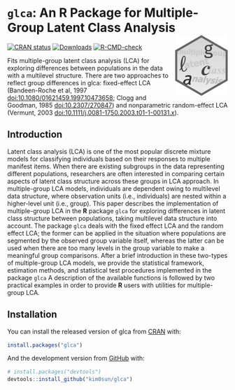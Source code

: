 
<!-- README.md is generated from README.Rmd. Please edit that file -->

# `glca`: An **R** Package for Multiple-Group Latent Class Analysis <img src="man/figures/logo.png" align="right" width="120" />

<!-- badges: start -->

[![CRAN
status](https://www.r-pkg.org/badges/version/glca)](https://CRAN.R-project.org/package=glca)
[![Downloads](https://cranlogs.r-pkg.org/badges/grand-total/glca?color=blue)](https://r-pkg.org/pkg/glca)
[![R-CMD-check](https://github.com/kim0sun/glca/workflows/R-CMD-check/badge.svg)](https://github.com/kim0sun/glca/actions)
<!-- badges: end -->

Fits multiple-group latent class analysis (LCA) for exploring
differences between populations in the data with a multilevel structure.
There are two approaches to reflect group differences in glca:
fixed-effect LCA (Bandeen-Roche et al, 1997
<doi:10.1080/01621459.1997.10473658>; Clogg and Goodman, 1985
<doi:10.2307/270847>) and nonparametric random-effect LCA (Vermunt, 2003
<doi:10.1111/j.0081-1750.2003.t01-1-00131.x>).

## Introduction

Latent class analysis (LCA) is one of the most popular discrete mixture
models for classifying individuals based on their responses to multiple
manifest items. When there are existing subgroups in the data
representing different populations, researchers are often interested in
comparing certain aspects of latent class structure across these groups
in LCA approach. In multiple-group LCA models, individuals are dependent
owing to multilevel data structure, where observation units (i.e.,
individuals) are nested within a higher-level unit (i.e., group). This
paper describes the implementation of multiple-group LCA in the **R**
package `glca` for exploring differences in latent class structure
between populations, taking multilevel data structure into account. The
package `glca` deals with the fixed effect LCA and the random effect
LCA; the former can be applied in the situation where populations are
segmented by the observed group variable itself, whereas the latter can
be used when there are too many levels in the group variable to make a
meaningful group comparisons. After a brief introduction in these
two-types of multiple-group LCA models, we provide the statistical
framework, estimation methods, and statistical test procedures
implemented in the package `glca` A description of the available
functions is followed by two practical examples in order to provide
**R** users with utilities for multiple-group LCA.

## Installation

You can install the released version of glca from
[CRAN](https://CRAN.R-project.org) with:

``` r
install.packages("glca")
```

And the development version from [GitHub](https://github.com/) with:

``` r
# install.packages("devtools")
devtools::install_github("kim0sun/glca")
```
